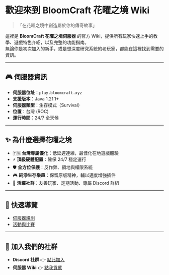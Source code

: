 # 歡迎來到 BloomCraft 花曜之境 Wiki

> 「在花曜之境中創造屬於你的傳奇故事」

這裡是 **BloomCraft 花曜之境伺服器** 的官方 Wiki，提供所有玩家快速上手的教學、遊戲特色介紹，以及完整的功能指南。  
無論你是初次加入的新手，或是想深度研究系統的老玩家，都能在這裡找到需要的資訊。

---

## 🎮 伺服器資訊

- **伺服器位址**：`play.bloomcraft.xyz`  
- **支援版本**：Java 1.21.1+  
- **伺服器類型**：生存模式（Survival）  
- **位置**：台灣 (ROC)  
- **運行時間**：24/7 全天候

---

## ✨ 為什麼選擇花曜之境

- 🇹🇼 **台灣專屬優化**：低延遲連線，最佳化在地遊戲體驗  
- ⚡ **頂級硬體配置**：確保 24/7 穩定運行  
- 🛡️ **全方位保護**：反作弊、領地與權限系統  
- 🎮 **純淨生存樂趣**：保留原版精神，輔以適度增強插件  
- 👥 **活躍社群**：友善玩家、定期活動、專屬 Discord 群組  

---

## 🔧 快速導覽

- [伺服器規則](rules.md)  
- [活動與比賽](events.md)  

---

## 💬 加入我們的社群

- **Discord 社群** 👉 [點此加入](https://dc.bloomcraft.xyz)  
- **伺服器 Wiki** 👉 [點我貢獻](https://github.com/RyanisyydsTT/bloomcraft-wikipage)

